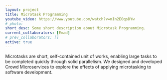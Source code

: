 ```yaml
---
layout: project
title: Microtask Programming
youtube_video: https://www.youtube.com/watch?v=mIn2EOqsDYw
# photo: 
short_desc: Some short description about Microtask Programming.
current_collaborators: [Emad]
# prev_collaborators: []
active: true
---
```

Microtasks are short, self-contained unit of works, enabling large tasks to be completed quickly through solid parallelism. We designed and developed Crowd Microservices to explore the effects of applying microtasking to software development.
